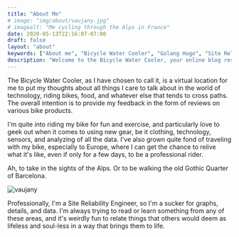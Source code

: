 ```yaml
---
title: "About Me"
# image: "img/about/vaujany.jpg"
# imagealt: "Me cycling through the Alps in France"
date: 2020-05-13T22:16:07-07:00
draft: false
layout: "about"
keywords: ["About me", "Bicycle Water Cooler", "Golang Hugo", "Site Reliability Engineer"]
description: "Welcome to the Bicycle Water Cooler, your online blog resource for reviews, technology, discussions, and travel ideas for you and your bicycle."
---
```

The Bicycle Water Cooler, as I have chosen to call it, is a virtual location for me to put my thoughts about all things I care to talk about in the world of technology, riding bikes, food, and whatever else that tends to cross paths. The overall intention is to provide my feedback in the form of reviews on various bike products.

I'm quite into riding my bike for fun and exercise, and particularly love to geek out when it comes to using new gear, be it clothing, technology, sensors, and analyzing of all the data. I've also grown quite fond of traveling with my bike, especially to Europe, where I can get the chance to relive what it's like, even if only for a few days, to be a professional rider. 

Ah, to take in the sights of the Alps. Or to be walking the old Gothic Quarter of Barcelona.

![vaujany](/img/about/vaujany.jpg "Me Cycling through the Alps in France")

Professionally, I'm a Site Reliability Engineer, so I'm a sucker for graphs, details, and data. I'm always trying to read or learn something from any of these areas, and it's weirdly fun to relate things that others would deem as lifeless and soul-less in a way that brings them to life.